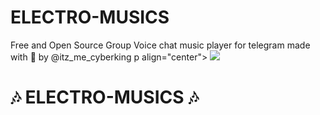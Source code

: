 # ELECTRO-MUSICS
Free and Open Source Group Voice chat music player for telegram made with 💖 by @itz_me_cyberking 
p  align="center">
  <img src="https://telegra.ph/file/a183ccca13622e53c2c10.jpg">
</p>


<h1 align="centre">🎶 ELECTRO-MUSICS 🎶</h1>

